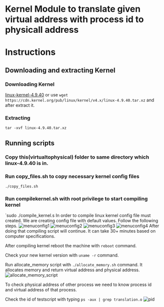 
# Kernel Module to translate given virtual address with process id to physicall address

# Instructions
## Downloading and extracting Kernel
### Downloading Kernel
 [linux-kernel-4.9.40](https://cdn.kernel.org/pub/linux/kernel/v4.x/linux-4.9.40.tar.xz)
or use `wget https://cdn.kernel.org/pub/linux/kernel/v4.x/linux-4.9.40.tar.xz` and after extract it.
### Extracting
`tar -xvf linux-4.9.40.tar.xz`

## Running scripts
### Copy this(virtualtophysical) folder to same directory which linux-4.9.40 is in.

### Run copy_files.sh to copy necessary kernel config files
`./copy_files.sh`
### Run compilekernel.sh with root privilege to start compiling kernel
`sudo ./compile_kernel.s
In order to compile linux kernel config file must created. We are creating config file with default values.
Follow the following steps.
![menuconfig1](https://github.com/omerfdemir/virtualtophysical/blob/master/images/1.png)
![menuconfig2](https://github.com/omerfdemir/virtualtophysical/blob/master/images/2.png)
![menuconfig3](https://github.com/omerfdemir/virtualtophysical/blob/master/images/3.png)
![menuconfig4](https://github.com/omerfdemir/virtualtophysical/blob/master/images/4.png)
After doing that compiling script will continue.
It can take 30+ minutes based on computer specifications.

After compiling kernel reboot the machine with `reboot` command.

Check your new kernel version with `uname -r` command.

Run allocate_memory script with `./allocate_memory.sh` command. It allocates memory and return virtual address and physical address.
![allocate_memory_script](https://github.com/omerfdemir/virtualtophysical/blob/master/images/allocate_memory_script.png)

To check physical address of other process we need to know process id and virtual address of that process.

Check the id of testscript with typing `ps -aux | grep translation.o`
![pid](https://github.com/omerfdemir/virtualtophysical/blob/master/images/pid.png)
